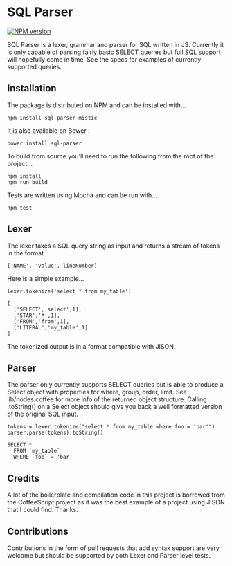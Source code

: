 # SQL Parser

[![NPM version](https://img.shields.io/npm/v/sql-parser-mistic.svg?style=flat-square)](https://www.npmjs.com/package/sql-parser-mistic)

SQL Parser is a lexer, grammar and parser for SQL written in JS. Currently it is only capable of parsing fairly basic SELECT queries but full SQL support will hopefully come in time. See the specs for examples of currently supported queries.

## Installation

The package is distributed on NPM and can be installed with...

    npm install sql-parser-mistic

It is also available on Bower :

    bower install sql-parser

To build from source you'll need to run the following from the root of the project...

    npm install
    npm run build

Tests are written using Mocha and can be run with...

    npm test

## Lexer

The lexer takes a SQL query string as input and returns a stream of tokens in the format

    ['NAME', 'value', lineNumber]

Here is a simple example...

    lexer.tokenize('select * from my_table')

    [
      ['SELECT','select',1],
      ['STAR','*',1],
      ['FROM','from',1],
      ['LITERAL','my_table',1]
    ]

The tokenized output is in a format compatible with JISON.

## Parser

The parser only currently supports SELECT queries but is able to produce a Select object with properties for where, group, order, limit. See lib/nodes.coffee for more info of the returned object structure. Calling .toString() on a Select object should give you back a well formatted version of the original SQL input.

    tokens = lexer.tokenize("select * from my_table where foo = 'bar'")
    parser.parse(tokens).toString()

    SELECT *
      FROM `my_table`
      WHERE `foo` = 'bar'

## Credits

A lot of the boilerplate and compilation code in this project is borrowed from the CoffeeScript project as it was the best example of a project using JISON that I could find. Thanks.

## Contributions

Contributions in the form of pull requests that add syntax support are very welcome but should be supported by both Lexer and Parser level tests.
